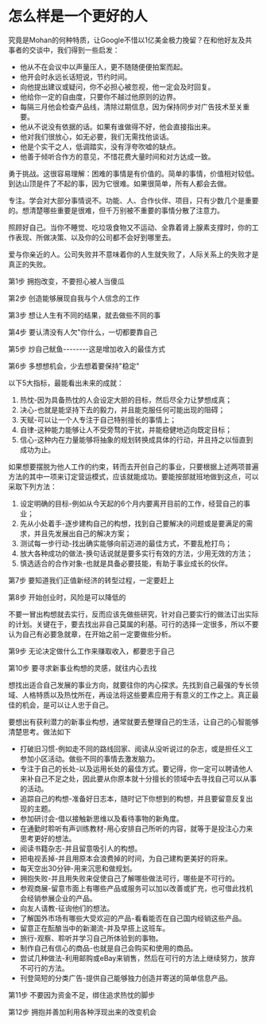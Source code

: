 # 怎么样是一个更好的人

究竟是Mohan的何种特质，让Google不惜以1亿美金极力挽留？在和他好友及共事者的交谈中，我们得到一些启发：

+ 他从不在会议中以声量压人，更不随随便便拍案而起。
+ 他开会时永远长话短说，节约时间。
+ 向他提出建议或疑问，你不必担心被忽视，他一定会及时回复。
+ 他给你一定的自由度，只要你不越过他原则的边界。
+ 每隔三月他会检查产品线，清除过期信息，因为保持同步对广告技术至关重要。
+ 他从不说没有依据的话。如果有谁做得不好，他会直接指出来。
+ 他对我们很放心，如无必要，我们无需找他谈话。
+ 他是个实干之人，低调踏实，没有浮夸吹嘘的缺点。
+ 他善于倾听合作方的意见，不惜花费大量时间和对方达成一致。

勇于挑战。这很容易理解：困难的事情是有价值的。简单的事情，价值相对较低。到达山顶是件了不起的事，因为它很难。如果很简单，所有人都会去做。

专注。学会对大部分事情说不。功能、人、合作伙伴、项目，只有少数几个是重要的。想清楚哪些重要是很难，但千万别被不重要的事情分散了注意力。

照顾好自己。当你不睡觉、吃垃圾食物又不运动、全靠着肾上腺素支撑时，你的工作表现、所做决策、以及你的公司都不会好到哪里去。

爱与你亲近的人。公司失败并不意味着你的人生就失败了，人际关系上的失败才是真正的失败。

第1步 拥抱改变，不要担心被人当傻瓜

第2步 创造能够展现自我与个人信念的工作

第3步 想让人生有不同的结果，就去做些不同的事

第4步 要认清没有人欠"你什么，一切都要靠自己

第5步 炒自己鱿鱼--------这是增加收入的最佳方式

第6步 多想想机会，少去想着要保持"稳定"

以下5大指标，最能看出未来的成就：

1. 热忱-因为具备热忱的人会设定大胆的目标，然后尽全力让梦想成真；
2. 决心-也就是能坚持下去的毅力，并且能克服任何可能出现的阻碍；
3. 天赋-可以让一个人专注于自己特别擅长的事情上；
4. 自律-这种能力能够让人不受旁骛的干扰，并能稳健地迈向既定目标；
5. 信心-这种内在力量能够将抽象的规划转换成具体的行动，并且持之以恒直到成功为止。

如果想要摆脱为他人工作的约束，转而去开创自己的事业，只要根据上述两项普遍方法的其中一项来订定营运模式，应该就能成功。要能按部就班地做到这点，可以采取下列方法：

1. 设定明确的目标-例如从今天起的6个月内要离开目前的工作，经营自己的事业；
2. 先从小处着手-逐步建构自己的构想，找到自己要解决的问题或是要满足的需求，并且先发展出自己的解决方案；
3. 测试每一步行动-找出确实能够向前迈进的最佳方式，不要乱枪打鸟；
4. 放大各种成功的做法-换句话说就是要多实行有效的方法，少用无效的方法；
5. 慎选适合的合作对象-也就是具备必要技能，有助于事业成长的伙伴。

第7步 要知道我们正值新经济的转型过程，一定要赶上

第8步 开始创业时，风险是可以降低的

不要一冒出构想就去实行，反而应该先做些研究，针对自己要实行的做法订出实际的计划。关键在于，要去找出非自己莫属的利基。可行的选择一定很多，所以不要认为自己有必要急就章，在开始之前一定要做些分析。

第9步 无论决定做什么工作来赚取收入，都要忠于自己

第10步 要寻求新事业构想的灵感，就往内心去找

想找出适合自己发展的事业方向，就要往你的内心探求。先找到自己最强的专长领域、人格特质以及热忱所在，再设法将这些要素应用于有意义的工作之上。真正最佳的机会，是可以让人忠于自己。

要想出有获利潜力的新事业构想，通常就要去整理自己的生活，让自己的心智能够清楚思考。做法如下

+ 打破旧习惯-例如走不同的路线回家、阅读从没听说过的杂志，或是担任义工参加小区活动。做些不同的事情去激发脑力。
+ 专注于自己的长处-以及运用长处的最佳方式。要记得，你一定可以聘请他人来补自己不足之处，因此要从你原本就十分擅长的领域中去寻找自己可以从事的活动。
+ 追踪自己的构想-准备好日志本，随时记下你想到的构想，并且要留意反复出现的主题。
+ 参加研讨会-借以接触新思维以及看待事物的新角度。
+ 在通勤时聆听有声训练教材-用心安排自己所听的内容，就等于是投注心力来思考更好的想法。
+ 阅读书籍杂志-并且留意吸引人的构想。
+ 把电视丢掉-并且用原本会浪费掉的时间，为自己建构更美好的将来。
+ 每天空出30分钟-用来沉思和做规划。
+ 拥抱失败-并且用失败来促使自己了解哪些做法可行，哪些是不可行的。
+ 参观商展-留意市面上有哪些产品或服务可以加以改善或扩充，也可借此找机会经销参展企业的产品。
+ 向友人请教-征询他们的想法。
+ 了解国外市场有哪些大受欢迎的产品-看看能否在自己国内经销这些产品。
+ 留意正在酝酿当中的新潮流-并及早搭上这班车。
+ 旅行-观察、聆听并学习自己所体验到的事物。
+ 制作自己有信心的商品-也就是自己会购买和使用的商品。
+ 尝试几种做法-利用邮购或eBay来销售，然后在可行的方法上继续努力，放弃不可行的方法。
+ 刊登简短的分类广告-提供自己能够独力创造并寄送的简单信息产品。

第11步 不要因为资金不足，绑住追求热忱的脚步

第12步 拥抱并善加利用各种浮现出来的改变机会
